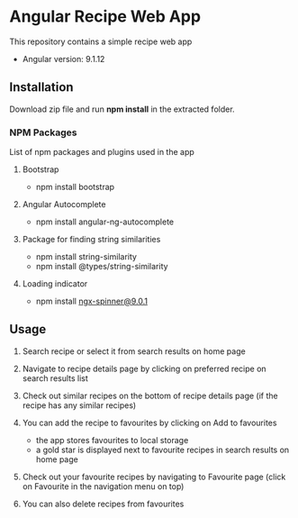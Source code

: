 # Angular Recipe Web App
This repository contains a simple recipe web app
- Angular version: 9.1.12

## Installation
Download zip file and run **npm install** in the extracted folder.

### NPM Packages
List of npm packages and plugins used in the app

1. Bootstrap
   - npm install bootstrap

2. Angular Autocomplete
   - npm install angular-ng-autocomplete

3. Package for finding string similarities
   - npm install string-similarity
   - npm install @types/string-similarity

4. Loading indicator
   - npm install ngx-spinner@9.0.1

## Usage

1. Search recipe or select it from search results on home page

2. Navigate to recipe details page by clicking on preferred recipe on search results list

3. Check out similar recipes on the bottom of recipe details page (if the recipe has any similar recipes)

4. You can add the recipe to favourites by clicking on Add to favourites
   - the app stores favourites to local storage
   - a gold star is displayed next to favourite recipes in search results on home page

5. Check out your favourite recipes by navigating to Favourite page (click on Favourite in the navigation menu on top)

6. You can also delete recipes from favourites
  
  
